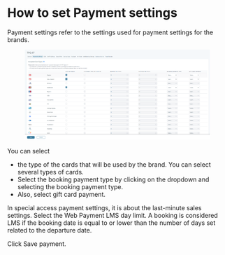 # How to set Payment settings

Payment settings refer to the settings used for payment settings for the brands.&#x20;

<figure><img src="../.gitbook/assets/image (4) (1).png" alt=""><figcaption></figcaption></figure>

You can select&#x20;

* the type of the cards that will be used by the brand. You can select several types of cards.&#x20;
* Select the booking payment type by clicking on the dropdown and selecting the booking payment type.&#x20;
* Also, select gift card payment.&#x20;

In special access payment settings, it is about the last-minute sales settings. Select the Web Payment LMS day limit. A booking is considered LMS if the booking date is equal to or lower than the number of days set related to the departure date.&#x20;

Click Save payment.

